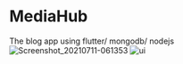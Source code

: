 
# MediaHub
The blog app using flutter/ mongodb/ nodejs
![Screenshot_20210711-061353](https://user-images.githubusercontent.com/65762392/125179914-38c9c200-e211-11eb-923e-12bd1067132b.jpg)
<img  src="https://user-images.githubusercontent.com/65762392/125179914-38c9c200-e211-11eb-923e-12bd1067132b.jpg"  alt="ui"  />
